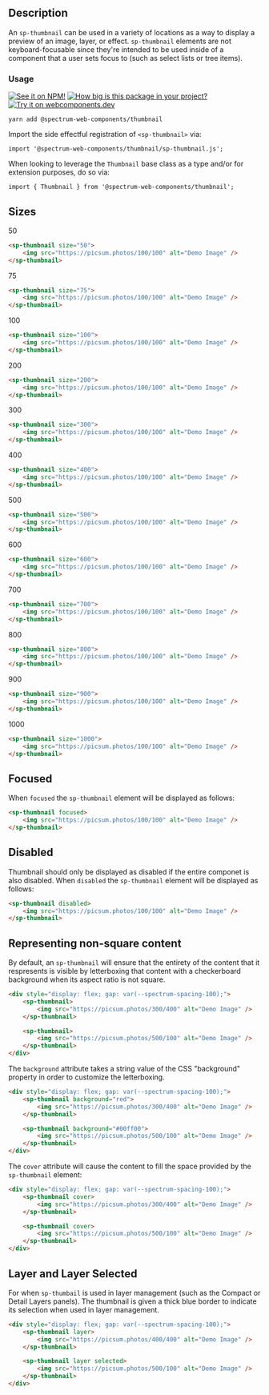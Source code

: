 ## Description

An `sp-thumbnail` can be used in a variety of locations as a way to display a preview of an image, layer, or effect. `sp-thumbnail` elements are not keyboard-focusable since they're intended to be used inside of a component that a user sets focus to (such as select lists or tree items).

### Usage

[![See it on NPM!](https://img.shields.io/npm/v/@spectrum-web-components/thumbnail?style=for-the-badge)](https://www.npmjs.com/package/@spectrum-web-components/thumbnail)
[![How big is this package in your project?](https://img.shields.io/bundlephobia/minzip/@spectrum-web-components/thumbnail?style=for-the-badge)](https://bundlephobia.com/result?p=@spectrum-web-components/thumbnail)
[![Try it on webcomponents.dev](https://img.shields.io/badge/Try%20it%20on-webcomponents.dev-green?style=for-the-badge)](https://webcomponents.dev/edit/collection/fO75441E1Q5ZlI0e9pgq/OmypHtHAzCQKJ4wUD77Y/src/index.ts)

```
yarn add @spectrum-web-components/thumbnail
```

Import the side effectful registration of `<sp-thumbnail>` via:

```
import '@spectrum-web-components/thumbnail/sp-thumbnail.js';
```

When looking to leverage the `Thumbnail` base class as a type and/or for extension purposes, do so via:

```
import { Thumbnail } from '@spectrum-web-components/thumbnail';
```

## Sizes

<sp-tabs selected="500" auto label="Size Attribute Options">
<sp-tab value="50">50</sp-tab>
<sp-tab-panel value="50">

```html
<sp-thumbnail size="50">
    <img src="https://picsum.photos/100/100" alt="Demo Image" />
</sp-thumbnail>
```

</sp-tab-panel>
<sp-tab value="75">75</sp-tab>
<sp-tab-panel value="75">

```html
<sp-thumbnail size="75">
    <img src="https://picsum.photos/100/100" alt="Demo Image" />
</sp-thumbnail>
```

</sp-tab-panel>
<sp-tab value="100">100</sp-tab>
<sp-tab-panel value="100">

```html
<sp-thumbnail size="100">
    <img src="https://picsum.photos/100/100" alt="Demo Image" />
</sp-thumbnail>
```

</sp-tab-panel>
<sp-tab value="200">200</sp-tab>
<sp-tab-panel value="200">

```html
<sp-thumbnail size="200">
    <img src="https://picsum.photos/100/100" alt="Demo Image" />
</sp-thumbnail>
```

</sp-tab-panel>
<sp-tab value="300">300</sp-tab>
<sp-tab-panel value="300">

```html
<sp-thumbnail size="300">
    <img src="https://picsum.photos/100/100" alt="Demo Image" />
</sp-thumbnail>
```

</sp-tab-panel>
<sp-tab value="400">400</sp-tab>
<sp-tab-panel value="400">

```html
<sp-thumbnail size="400">
    <img src="https://picsum.photos/100/100" alt="Demo Image" />
</sp-thumbnail>
```

</sp-tab-panel>
<sp-tab value="500">500</sp-tab>
<sp-tab-panel value="500">

```html
<sp-thumbnail size="500">
    <img src="https://picsum.photos/100/100" alt="Demo Image" />
</sp-thumbnail>
```

</sp-tab-panel>
<sp-tab value="600">600</sp-tab>
<sp-tab-panel value="600">

```html
<sp-thumbnail size="600">
    <img src="https://picsum.photos/100/100" alt="Demo Image" />
</sp-thumbnail>
```

</sp-tab-panel>
<sp-tab value="700">700</sp-tab>
<sp-tab-panel value="700">

```html
<sp-thumbnail size="700">
    <img src="https://picsum.photos/100/100" alt="Demo Image" />
</sp-thumbnail>
```

</sp-tab-panel>
<sp-tab value="800">800</sp-tab>
<sp-tab-panel value="800">

```html
<sp-thumbnail size="800">
    <img src="https://picsum.photos/100/100" alt="Demo Image" />
</sp-thumbnail>
```

</sp-tab-panel>
<sp-tab value="900">900</sp-tab>
<sp-tab-panel value="900">

```html
<sp-thumbnail size="900">
    <img src="https://picsum.photos/100/100" alt="Demo Image" />
</sp-thumbnail>
```

</sp-tab-panel>
<sp-tab value="1000">1000</sp-tab>
<sp-tab-panel value="1000">

```html
<sp-thumbnail size="1000">
    <img src="https://picsum.photos/100/100" alt="Demo Image" />
</sp-thumbnail>
```

</sp-tab-panel>
</sp-tabs>

## Focused

When `focused` the `sp-thumbnail` element will be displayed as follows:

```html
<sp-thumbnail focused>
    <img src="https://picsum.photos/100/100" alt="Demo Image" />
</sp-thumbnail>
```

## Disabled

Thumbnail should only be displayed as disabled if the entire componet is also disabled.
When `disabled` the `sp-thumbnail` element will be displayed as follows:

```html
<sp-thumbnail disabled>
    <img src="https://picsum.photos/100/100" alt="Demo Image" />
</sp-thumbnail>
```

## Representing non-square content

By default, an `sp-thumbnail` will ensure that the entirety of the content that it respresents is visible by letterboxing that content with a checkerboard background when its aspect ratio is not square.

```html
<div style="display: flex; gap: var(--spectrum-spacing-100);">
    <sp-thumbnail>
        <img src="https://picsum.photos/300/400" alt="Demo Image" />
    </sp-thumbnail>

    <sp-thumbnail>
        <img src="https://picsum.photos/500/100" alt="Demo Image" />
    </sp-thumbnail>
</div>
```

The `background` attribute takes a string value of the CSS "background" property in order to customize the letterboxing.

```html
<div style="display: flex; gap: var(--spectrum-spacing-100);">
    <sp-thumbnail background="red">
        <img src="https://picsum.photos/300/400" alt="Demo Image" />
    </sp-thumbnail>

    <sp-thumbnail background="#00ff00">
        <img src="https://picsum.photos/500/100" alt="Demo Image" />
    </sp-thumbnail>
</div>
```

The `cover` attribute will cause the content to fill the space provided by the `sp-thumbnail` element:

```html
<div style="display: flex; gap: var(--spectrum-spacing-100);">
    <sp-thumbnail cover>
        <img src="https://picsum.photos/300/400" alt="Demo Image" />
    </sp-thumbnail>

    <sp-thumbnail cover>
        <img src="https://picsum.photos/500/100" alt="Demo Image" />
    </sp-thumbnail>
</div>
```

## Layer and Layer Selected

For when `sp-thumbail` is used in layer management (such as the Compact or Detail Layers panels). The thumbnail is given a thick blue border to indicate its selection when used in layer management.

```html
<div style="display: flex; gap: var(--spectrum-spacing-100);">
    <sp-thumbnail layer>
        <img src="https://picsum.photos/400/400" alt="Demo Image" />
    </sp-thumbnail>

    <sp-thumbnail layer selected>
        <img src="https://picsum.photos/500/100" alt="Demo Image" />
    </sp-thumbnail>
</div>
```
